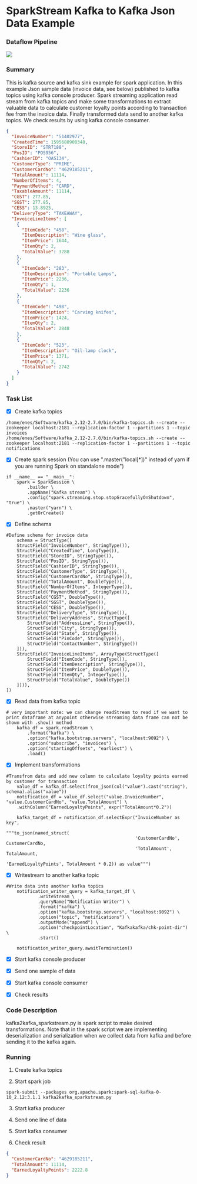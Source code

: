 # SparkStream Kafka to Kafka Json Data Example
### Dataflow Pipeline
![](pipeline.JPG)

### Summary

This is kafka source and kafka sink example for spark application. In this example Json sample data (invoice data, see below) published to kafka topics using kafka console producer. Spark streaming application read stream from kafka topics and make some transformations to extract valuable data to calculate customer loyalty points according to transaction fee from the invoice data. Finally transformed data send to another kafka topics. We check results by using kafka console consumer.

```json
{
  "InvoiceNumber": "51402977",
  "CreatedTime": 1595688900348,
  "StoreID": "STR7188",
  "PosID": "POS956",
  "CashierID": "OAS134",
  "CustomerType": "PRIME",
  "CustomerCardNo": "4629185211",
  "TotalAmount": 11114,
  "NumberOfItems": 4,
  "PaymentMethod": "CARD",
  "TaxableAmount": 11114,
  "CGST": 277.85,
  "SGST": 277.85,
  "CESS": 13.8925,
  "DeliveryType": "TAKEAWAY",
  "InvoiceLineItems": [
    {
      "ItemCode": "458",
      "ItemDescription": "Wine glass",
      "ItemPrice": 1644,
      "ItemQty": 2,
      "TotalValue": 3288
    },
    {
      "ItemCode": "283",
      "ItemDescription": "Portable Lamps",
      "ItemPrice": 2236,
      "ItemQty": 1,
      "TotalValue": 2236
    },
    {
      "ItemCode": "498",
      "ItemDescription": "Carving knifes",
      "ItemPrice": 1424,
      "ItemQty": 2,
      "TotalValue": 2848
    },
    {
      "ItemCode": "523",
      "ItemDescription": "Oil-lamp clock",
      "ItemPrice": 1371,
      "ItemQty": 2,
      "TotalValue": 2742
    }
  ]
}
```
### Task List

- [x] Create kafka topics
```
/home/enes/Software/kafka_2.12-2.7.0/bin/kafka-topics.sh --create --zookeeper localhost:2181 --replication-factor 1 --partitions 1 --topic invoices
/home/enes/Software/kafka_2.12-2.7.0/bin/kafka-topics.sh --create --zookeeper localhost:2181 --replication-factor 1 --partitions 1 --topic notifications
```

- [x] Create spark session (You can use ".master("local[*])" instead of yarn if you are running Spark on standalone mode")
```
if __name__ == "__main__":
    spark = SparkSession \
        .builder \
        .appName("Kafka stream") \
        .config("spark.streaming.stop.stopGracefullyOnShutdown", "true") \
        .master("yarn") \
        .getOrCreate()
```
- [x] Define schema
```
#Define schema for invoice data
    schema = StructType([
    StructField("InvoiceNumber", StringType()),
    StructField("CreatedTime", LongType()),
    StructField("StoreID", StringType()),
    StructField("PosID", StringType()),
    StructField("CashierID", StringType()),
    StructField("CustomerType", StringType()),
    StructField("CustomerCardNo", StringType()),
    StructField("TotalAmount", DoubleType()),
    StructField("NumberOfItems", IntegerType()),
    StructField("PaymentMethod", StringType()),
    StructField("CGST", DoubleType()),
    StructField("SGST", DoubleType()),
    StructField("CESS", DoubleType()),
    StructField("DeliveryType", StringType()),
    StructField("DeliveryAddress", StructType([
        StructField("AddressLine", StringType()),
        StructField("City", StringType()),
        StructField("State", StringType()),
        StructField("PinCode", StringType()),
        StructField("ContactNumber", StringType())
    ])),
    StructField("InvoiceLineItems", ArrayType(StructType([
        StructField("ItemCode", StringType()),
        StructField("ItemDescription", StringType()),
        StructField("ItemPrice", DoubleType()),
        StructField("ItemQty", IntegerType()),
        StructField("TotalValue", DoubleType())
    ]))),
])

```
- [x] Read data from kafka topic
```
# very important note: we can change readStream to read if we want to print dataframe at anypoint otherwise streaming data frame can not be shown with .show() method
    kafka_df = spark.readStream \
        .format("kafka") \
        .option("kafka.bootstrap.servers", "localhost:9092") \
        .option("subscribe", "invoices") \
        .option("startingOffsets", "earliest") \
        .load()

```
- [x] Implement transformations
```
#Transfrom data and add new column to calculate loyalty points earned by customer for transaction
    value_df = kafka_df.select(from_json(col("value").cast("string"), schema).alias("value"))
    notification_df = value_df.select("value.InvoiceNumber", "value.CustomerCardNo", "value.TotalAmount") \
    .withColumn("EarnedLoyaltyPoints", expr("TotalAmount*0.2"))

    kafka_target_df = notification_df.selectExpr("InvoiceNumber as key",
                                                 """to_json(named_struct(
                                                 'CustomerCardNo', CustomerCardNo,
                                                 'TotalAmount', TotalAmount,
                                                 'EarnedLoyaltyPoints', TotalAmount * 0.2)) as value""")
```

- [x] Writestream to another kafka topic
```
#Write data into another kafka topics
    notification_writer_query = kafka_target_df \
            .writeStream \
            .queryName("Notification Writer") \
            .format("kafka") \
            .option("kafka.bootstrap.servers", "localhost:9092") \
            .option("topic", "notifications") \
            .outputMode("append") \
            .option("checkpointLocation", "Kafkakafka/chk-point-dir") \
            .start()

    notification_writer_query.awaitTermination()
```

- [x] Start kafka console producer

- [x] Send one sample of data

- [x] Start kafka console consumer

- [x] Check results

### Code Description

kafka2kafka_sparkstream.py is spark script to make desired transformations. Note that in the spark script we are implementing deserialization and serialization when we collect data from kafka and before sending it to the kafka again.

### Running

1. Create kafka topics

2. Start spark job
```
spark-submit --packages org.apache.spark:spark-sql-kafka-0-10_2.12:3.1.1 kafka2kafka_sparkstream.py
```
3. Start kafka producer

4. Send one line of data

5. Start kafka consumer

6. Check result
```json
{
  "CustomerCardNo": "4629185211",
  "TotalAmount": 11114,
  "EarnedLoyaltyPoints": 2222.8
}
```

